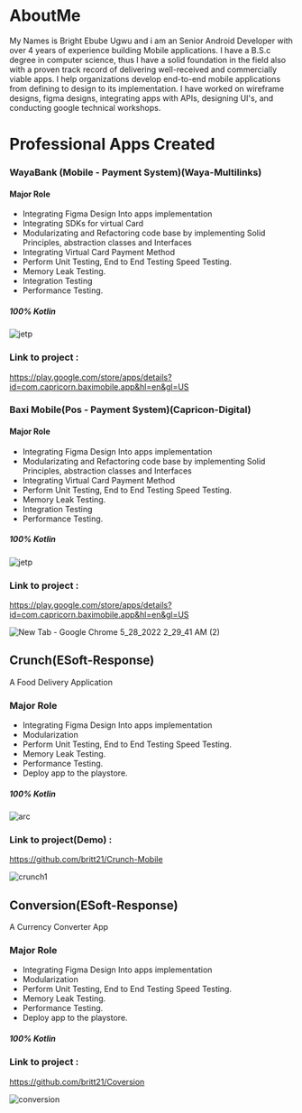 # AboutMe
My Names is Bright Ebube Ugwu and i am an Senior Android Developer with over 4 years of experience building Mobile applications. I have a B.S.c degree in computer science, thus I have a solid foundation in the field also with a proven track record of delivering well-received and commercially viable apps. I help organizations develop end-to-end mobile applications from defining to design to its implementation. I have worked on wireframe designs, figma designs, integrating apps with APIs, designing UI's, and conducting google technical workshops.

# Professional Apps Created
### WayaBank (Mobile - Payment System)(Waya-Multilinks)

#### Major Role
* Integrating Figma Design Into apps implementation
* Integrating SDKs for virtual Card
* Modularizating and Refactoring code base by implementing Solid Principles, abstraction classes and Interfaces
* Integrating Virtual Card Payment Method
* Perform Unit Testing, End to End Testing Speed Testing.
* Memory Leak Testing.
* Integration Testing
* Performance Testing.
##### 100% Kotlin

![jetp](https://user-images.githubusercontent.com/82580142/170806066-0f127457-c705-4a96-927e-0cb24f99f840.jpg)

### Link to project : 
https://play.google.com/store/apps/details?id=com.capricorn.baximobile.app&hl=en&gl=US

### Baxi Mobile(Pos - Payment System)(Capricon-Digital)

#### Major Role
* Integrating Figma Design Into apps implementation
* Modularizating and Refactoring code base by implementing Solid Principles, abstraction classes and Interfaces
* Integrating Virtual Card Payment Method
* Perform Unit Testing, End to End Testing Speed Testing.
* Memory Leak Testing.
* Integration Testing
* Performance Testing.
##### 100% Kotlin

![jetp](https://user-images.githubusercontent.com/82580142/170806066-0f127457-c705-4a96-927e-0cb24f99f840.jpg)

### Link to project : 
https://play.google.com/store/apps/details?id=com.capricorn.baximobile.app&hl=en&gl=US


![New Tab - Google Chrome 5_28_2022 2_29_41 AM (2)](https://user-images.githubusercontent.com/82580142/170804877-bdcfcf6b-b031-49e6-8fe0-442d579d27e6.png)


## Crunch(ESoft-Response)
A Food Delivery Application


### Major Role
* Integrating Figma Design Into apps implementation
* Modularization 
* Perform Unit Testing, End to End Testing Speed Testing.
* Memory Leak Testing.
* Performance Testing.
* Deploy app to the playstore.
##### 100% Kotlin


![arc](https://user-images.githubusercontent.com/82580142/170806157-de80e8c6-1061-41f8-98e0-e2f0c034ae40.jpg)

### Link to project(Demo) : 
https://github.com/britt21/Crunch-Mobile

![crunch1](https://user-images.githubusercontent.com/82580142/170805704-69f96dc4-75d6-4371-a05d-d78b4c60ff86.png)

## Conversion(ESoft-Response)
A Currency Converter App 

### Major Role
* Integrating Figma Design Into apps implementation
* Modularization 
* Perform Unit Testing, End to End Testing Speed Testing.
* Memory Leak Testing.
* Performance Testing.
* Deploy app to the playstore.
##### 100% Kotlin


### Link to project : 
https://github.com/britt21/Coversion

![conversion](https://user-images.githubusercontent.com/82580142/170805940-ac07ec6b-0cc2-4f51-8305-119fa5c8996f.png)

